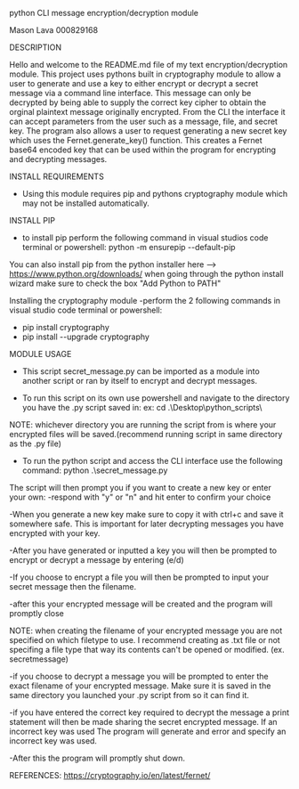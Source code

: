 python CLI message encryption/decryption module

Mason Lava 000829168

DESCRIPTION

Hello and welcome to the README.md file of my text encryption/decryption module.
This project uses pythons built in cryptography module to allow a user to generate and use a key to either encrypt or decrypt a secret message via a command line interface. This message can only be decrypted by being able to supply the correct key cipher to obtain the orginal plaintext message originally encrypted. From the CLI the interface it can accept parameters from the user such as a message, file, and secret key. The program also allows a user to request generating a new secret key which uses the Fernet.generate_key() function. This creates a Fernet base64 encoded key that can be used within the program for encrypting and decrypting messages. 

INSTALL REQUIREMENTS
- Using this module requires pip and pythons cryptography module which may not be installed automatically.

INSTALL PIP
- to install pip perform the following command in visual studios code terminal or powershell: python -m ensurepip --default-pip

You can also install pip from the python installer here --> https://www.python.org/downloads/
when going through the python install wizard make sure to check the box "Add Python to PATH"

Installing the cryptography module
-perform the 2 following commands in visual studio code terminal or powershell: 

- pip install cryptography
- pip install --upgrade cryptography

MODULE USAGE

- This script secret_message.py can be imported as a module into another script or ran by itself to encrypt and decrypt messages.

- To run this script on its own use powershell and navigate to the directory you have the .py script saved in:
ex: cd .\Desktop\python_scripts\

NOTE: whichever directory you are running the script from is where your encrypted files will be saved.(recommend running script in same directory as the .py file)

- To run the python script and access the CLI interface use the following command:
python .\secret_message.py

The script will then prompt you if you want to create a new key or enter your own:
-respond with "y" or "n" and hit enter to confirm your choice

-When you generate a new key make sure to copy it with ctrl+c and save it somewhere safe. This is important for later decrypting messages you have encrypted with your key.

-After you have generated or inputted a key you will then be prompted to encrypt or decrypt a message by entering (e/d)

-If you choose to encrypt a file you will then be prompted to input your secret message then the filename.

-after this your encrypted message will be created and the program will promptly close

NOTE: when creating the filename of your encrypted message you are not specified on which filetype to use. I recommend creating as .txt file or not specifing a file type that way its contents can't be opened or modified. (ex. secretmessage)

-if you choose to decrypt a message you will be prompted to enter the exact filename of your encrypted message. Make sure it is saved in the same directory you launched your .py script from so it can find it.

-if you have entered the correct key required to decrypt the message a print statement will then be made sharing the secret encrypted message. If an incorrect key was used The program will generate and error and specify an incorrect key was used.

-After this the program will promptly shut down.

REFERENCES:
https://cryptography.io/en/latest/fernet/



